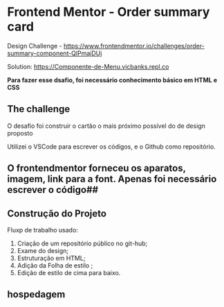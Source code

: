 # Frontend Mentor - Order summary card
Design Challenge - https://www.frontendmentor.io/challenges/order-summary-component-QlPmajDUj

Solution: https://Componente-de-Menu.vicbanks.repl.co


**Para fazer esse dsafio, foi necessário conhecimento básico em HTML e CSS**

## The challenge

O desafio foi construir o cartão o mais próximo possível do de design proposto

Utilizei o VSCode para  escrever os códigos, e o Github como repositório.

##  O frontendmentor forneceu os aparatos, imagem, link para a font. Apenas  foi necessário escrever o código##


## Construção do Projeto

Fluxp de trabalho usado:

1. Criação de um repositório público no git-hub;
2. Exame do design;
3. Estruturação em HTML;
4. Adição da Folha de estilo ;
5. Edição de estilo de cima para baixo.

## hospedagem


